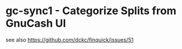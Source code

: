 # gc-sync1 - Categorize Splits from GnuCash UI

see also https://github.com/dckc/finquick/issues/51
